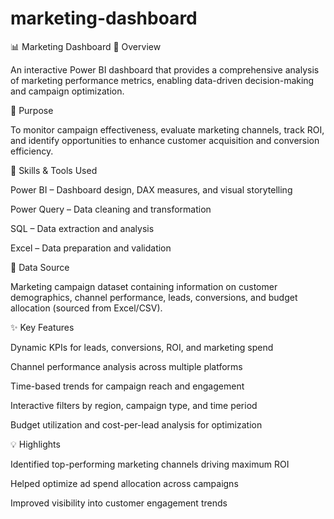 # marketing-dashboard
📊 Marketing Dashboard
📝 Overview

An interactive Power BI dashboard that provides a comprehensive analysis of marketing performance metrics, enabling data-driven decision-making and campaign optimization.

🎯 Purpose

To monitor campaign effectiveness, evaluate marketing channels, track ROI, and identify opportunities to enhance customer acquisition and conversion efficiency.

🧠 Skills & Tools Used

Power BI – Dashboard design, DAX measures, and visual storytelling

Power Query – Data cleaning and transformation

SQL – Data extraction and analysis

Excel – Data preparation and validation

📂 Data Source

Marketing campaign dataset containing information on customer demographics, channel performance, leads, conversions, and budget allocation (sourced from Excel/CSV).

✨ Key Features

Dynamic KPIs for leads, conversions, ROI, and marketing spend

Channel performance analysis across multiple platforms

Time-based trends for campaign reach and engagement

Interactive filters by region, campaign type, and time period

Budget utilization and cost-per-lead analysis for optimization

💡 Highlights

Identified top-performing marketing channels driving maximum ROI

Helped optimize ad spend allocation across campaigns

Improved visibility into customer engagement trends
